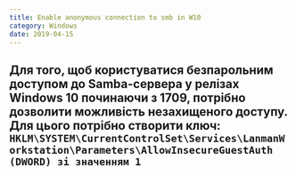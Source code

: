 ```yaml
---
title: Enable anonymous connection to smb in W10
category: Windows
date: 2019-04-15
---
```


**Для того, щоб користуватися безпарольним доступом до Samba-сервера у релізах Windows 10 починаючи з 1709, потрібно дозволити можливість незахищеного доступу.**
**Для цього потрібно створити ключ:**
`HKLM\SYSTEM\CurrentControlSet\Services\LanmanWorkstation\Parameters\AllowInsecureGuestAuth (DWORD) зі значенням 1`
-----